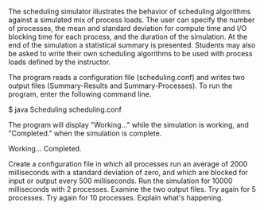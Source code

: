 

The scheduling simulator illustrates the behavior of scheduling algorithms against a simulated mix of process loads. 
The user can specify the number of processes, the mean and standard deviation for compute time and I/O blocking time for each process, and the duration of the simulation.
At the end of the simulation a statistical summary is presented.
Students may also be asked to write their own scheduling algorithms to be used with process loads defined by the instructor.

The program reads a configuration file (scheduling.conf) and writes two output files (Summary-Results and Summary-Processes).
To run the program, enter the following command line.

$ java Scheduling scheduling.conf

The program will display "Working..." while the simulation is working, and "Completed." when the simulation is complete.

Working...
Completed.

Create a configuration file in which all processes run an average of 2000 milliseconds with a standard deviation of zero, and which are blocked for input or output every 500 milliseconds.
Run the simulation for 10000 milliseconds with 2 processes.
Examine the two output files.
Try again for 5 processes.
Try again for 10 processes.
Explain what's happening.
